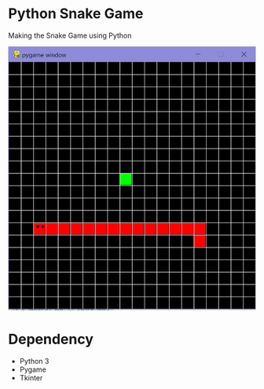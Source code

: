 # Python Snake Game
Making the Snake Game using Python

![](result.png)

# Dependency
- Python 3
- Pygame
- Tkinter
